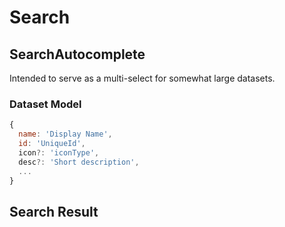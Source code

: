 # Search

## SearchAutocomplete

Intended to serve as a multi-select for somewhat large datasets.

### Dataset Model

```javascript
{
  name: 'Display Name',
  id: 'UniqueId',
  icon?: 'iconType',
  desc?: 'Short description',
  ...
}
```

## Search Result

